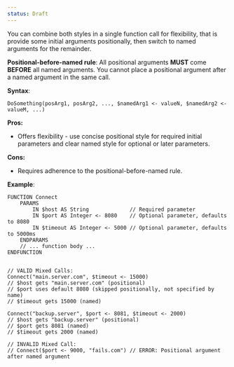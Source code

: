 ```yaml
---
status: Draft
---
```

You can combine both styles in a single function call for flexibility, that is provide some initial arguments positionally, then switch to named arguments for the remainder.

**Positional-before-named rule**:
All positional arguments **MUST** come **BEFORE** all named arguments. You cannot place a positional argument after a named argument in the same call.

**Syntax**:
```
DoSomething(posArg1, posArg2, ..., $namedArg1 <- valueN, $namedArg2 <- valueM, ...)
```

**Pros:**
- Offers flexibility - use concise positional style for required initial parameters and clear named style for optional or later parameters.
    
**Cons:** 
- Requires adherence to the positional-before-named rule.

**Example**:

```
FUNCTION Connect
    PARAMS
        IN $host AS String             // Required parameter
        IN $port AS Integer <- 8080    // Optional parameter, defaults to 8080
        IN $timeout AS Integer <- 5000 // Optional parameter, defaults to 5000ms
    ENDPARAMS
    // ... function body ...
ENDFUNCTION


// VALID Mixed Calls:
Connect("main.server.com", $timeout <- 15000)
// $host gets "main.server.com" (positional)
// $port uses default 8080 (skipped positionally, not specified by name)
// $timeout gets 15000 (named)

Connect("backup.server", $port <- 8081, $timeout <- 2000)
// $host gets "backup.server" (positional)
// $port gets 8081 (named)
// $timeout gets 2000 (named)

// INVALID Mixed Call:
// Connect($port <- 9000, "fails.com") // ERROR: Positional argument after named argument
```
